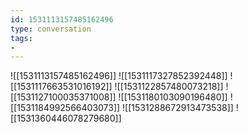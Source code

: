 ```yaml
---
id: 1531113157485162496
type: conversation
tags:
- 
---
```

![[1531113157485162496]]
![[1531117327852392448]]
![[1531117663531016192]]
![[1531122857480073218]]
![[1531127100035371008]]
![[1531180103090196480]]
![[1531184992566403073]]
![[1531288672913473538]]
![[1531360446078279680]]

